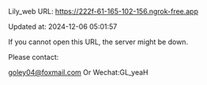 Lily_web URL: https://222f-61-165-102-156.ngrok-free.app

Updated at: 2024-12-06 05:01:57

If you cannot open this URL, the server might be down.

Please contact: 

goley04@foxmail.com Or Wechat:GL_yeaH